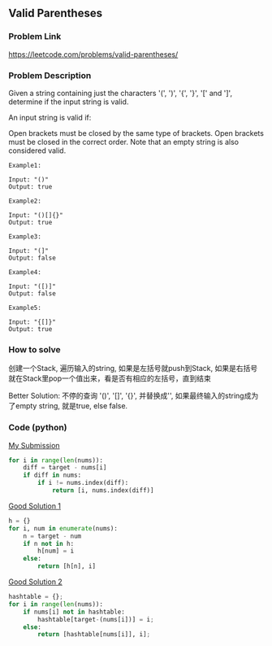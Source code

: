 ## Valid Parentheses

### Problem Link
https://leetcode.com/problems/valid-parentheses/

### Problem Description 

Given a string containing just the characters '(', ')', '{', '}', '[' and ']', determine if the input string is valid.

An input string is valid if:

Open brackets must be closed by the same type of brackets.
Open brackets must be closed in the correct order.
Note that an empty string is also considered valid.

```
Example1:

Input: "()"
Output: true

```

```
Example2:

Input: "()[]{}"
Output: true

```

```
Example3:

Input: "(]"
Output: false

```

```
Example4:

Input: "([)]"
Output: false

```

```
Example5:

Input: "{[]}"
Output: true

```

### How to solve 
创建一个Stack, 遍历输入的string, 如果是左括号就push到Stack, 如果是右括号就在Stack里pop一个值出来，看是否有相应的左括号，直到结束

Better Solution: 不停的查询 '()', '[]', '{}', 并替换成'', 如果最终输入的string成为了empty string, 就是true, else false. 


### Code (python)

[My Submission](https://github.com/yanray/leetcode/blob/master/problems/0001TwoSum/0001TwoSum1.py)

```python
for i in range(len(nums)):
    diff = target - nums[i]
    if diff in nums:
        if i != nums.index(diff):
            return [i, nums.index(diff)]
```

[Good Solution 1](https://github.com/yanray/leetcode/blob/master/problems/0001TwoSum/0001TwoSum2.py)

```python
h = {}
for i, num in enumerate(nums):
    n = target - num
    if n not in h:
        h[num] = i
    else:
        return [h[n], i]
```

[Good Solution 2](https://github.com/yanray/leetcode/blob/master/problems/0001TwoSum/0001TwoSum3.py)

```python
hashtable = {};
for i in range(len(nums)):
    if nums[i] not in hashtable:
        hashtable[target-(nums[i])] = i;
    else:
        return [hashtable[nums[i]], i];
```